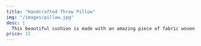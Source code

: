 ```yaml
---
title: "Handcrafted Throw Pillow"
img: "/images/pillow.jpg"
desc: |
  This beautiful cushion is made with an amazing piece of fabric woven by Lily Aztek of Aztek Decore. Put this lovely pillow on your bed, your sofa or your favourite armchair - it will make feel cozy and sophisticated.
price: 15
---
```

